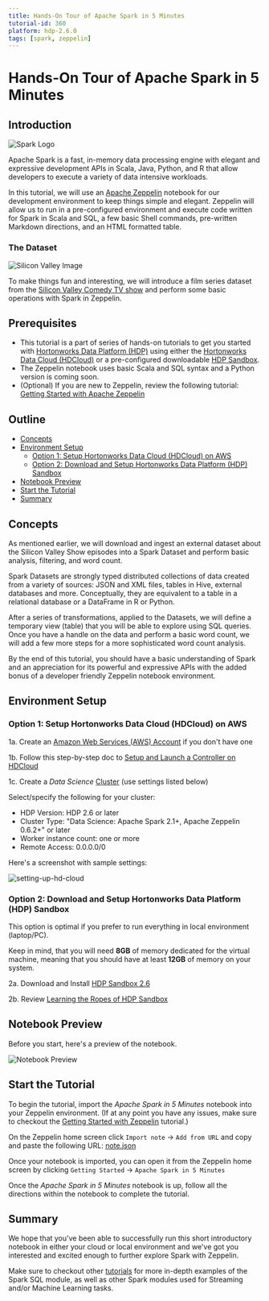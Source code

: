 ```yaml
---
title: Hands-On Tour of Apache Spark in 5 Minutes
tutorial-id: 360
platform: hdp-2.6.0
tags: [spark, zeppelin]
---
```


# Hands-On Tour of Apache Spark in 5 Minutes

## Introduction

![Spark Logo](assets/spark-logo.png)

Apache Spark is a fast, in-memory data processing engine with elegant and expressive development APIs in Scala, Java, Python, and R that allow developers to execute a variety of data intensive workloads.

In this tutorial, we will use an [Apache Zeppelin](https://zeppelin.apache.org/) notebook for our development environment to keep things simple and elegant. Zeppelin will allow us to run in a pre-configured environment and execute code written for Spark in Scala and SQL, a few basic Shell commands, pre-written Markdown directions, and an HTML formatted table.

### The Dataset

![Silicon Valley Image](assets/silicon_valley_corporation.jpg)

To make things fun and interesting, we will introduce a film series dataset from the [Silicon Valley Comedy TV show](https://www.imdb.com/title/tt2575988/) and perform some basic operations with Spark in Zeppelin.

## Prerequisites

-   This tutorial is a part of series of hands-on tutorials to get you started with [Hortonworks Data Platform (HDP)](https://hortonworks.com/products/data-center/hdp/) using either the [Hortonworks Data Cloud (HDCloud)](https://hortonworks.com/products/cloud/aws/) or a pre-configured downloadable [HDP Sandbox](https://hortonworks.com/products/sandbox/).
-   The Zeppelin notebook uses basic Scala and SQL syntax and a Python version is coming soon.
-   (Optional) If you are new to Zeppelin, review the following tutorial: [Getting Started with Apache Zeppelin](https://hortonworks.com/hadoop-tutorial/getting-started-apache-zeppelin/)

## Outline
-   [Concepts](#concepts)
-   [Environment Setup](#environment-setup)
    -   [Option 1: Setup Hortonworks Data Cloud (HDCloud) on AWS](#option-1-setup-hortonworks-data-cloud-hdcloud-on-aws)
    -   [Option 2: Download and Setup Hortonworks Data Platform (HDP) Sandbox](#option-2-download-and-setup-hortonworks-data-platform-hdp-sandbox)
-   [Notebook Preview](#notebook-preview)
-   [Start the Tutorial](#start-the-tutorial)
-   [Summary](#summary)

## Concepts

As mentioned earlier, we will download and ingest an external dataset about the Silicon Valley Show episodes into a Spark Dataset and perform basic analysis, filtering, and word count.

Spark Datasets are strongly typed distributed collections of data created from a variety of sources: JSON and XML files, tables in Hive, external databases and more. Conceptually, they are equivalent to a table in a relational database or a DataFrame in R or Python.

After a series of transformations, applied to the Datasets, we will define a temporary view (table) that you will be able to explore using SQL queries. Once you have a handle on the data and perform a basic word count, we will add a few more steps for a more sophisticated word count analysis.

By the end of this tutorial, you should have a basic understanding of Spark and an appreciation for its powerful and expressive APIs with the added bonus of a developer friendly Zeppelin notebook environment.

## Environment Setup

### Option 1: Setup Hortonworks Data Cloud (HDCloud) on AWS

1a. Create an [Amazon Web Services (AWS) Account](https://aws.amazon.com/) if you don't have one

1b. Follow this step-by-step doc to [Setup and Launch a Controller on HDCloud](https://hortonworks.github.io/hdp-aws/launch/index.html)

1c. Create a *Data Science* [Cluster](https://hortonworks.github.io/hdp-aws/create/index.html) (use settings listed below)

Select/specify the following for your cluster:

-   HDP Version: HDP 2.6 or later
-   Cluster Type: "Data Science: Apache Spark 2.1+, Apache Zeppelin 0.6.2+" or later
-   Worker instance count: one or more
-   Remote Access: 0.0.0.0/0

Here's a screenshot with sample settings:

![setting-up-hd-cloud](assets/spinning-up-hdcloud-cluster.jpg)

### Option 2: Download and Setup Hortonworks Data Platform (HDP) Sandbox

This option is optimal if you prefer to run everything in local environment (laptop/PC).

Keep in mind, that you will need **8GB** of memory dedicated for the virtual machine, meaning that you should have at least **12GB** of memory on your system.

2a. Download and Install [HDP Sandbox 2.6](https://hortonworks.com/products/sandbox/)

2b. Review [Learning the Ropes of HDP Sandbox](https://hortonworks.com/hadoop-tutorial/learning-the-ropes-of-the-hortonworks-sandbox/)

## Notebook Preview

Before you start, here's a preview of the notebook.

![Notebook Preview](assets/notebook-preview-large.jpg)

## Start the Tutorial

To begin the tutorial, import the *Apache Spark in 5 Minutes* notebook into your Zeppelin environment. (If at any point you have any issues, make sure to checkout the [Getting Started with Zeppelin](https://hortonworks.com/hadoop-tutorial/getting-started-apache-zeppelin/) tutorial.)

On the Zeppelin home screen click `Import note` -> `Add from URL` and copy and paste the following URL: [note.json](assets/note.json)

Once your notebook is imported, you can open it from the Zeppelin home screen by clicking
`Getting Started` -> `Apache Spark in 5 Minutes`

 Once the *Apache Spark in 5 Minutes* notebook is up, follow all the directions within the notebook to complete the tutorial.

## Summary

We hope that you've been able to successfully run this short introductory notebook in either your cloud or local environment and we've got you interested and excited enough to further explore Spark with Zeppelin.

Make sure to checkout other [tutorials](https://hortonworks.com/tutorials/) for more in-depth examples of the Spark SQL module, as well as other Spark modules used for Streaming and/or Machine Learning tasks.
